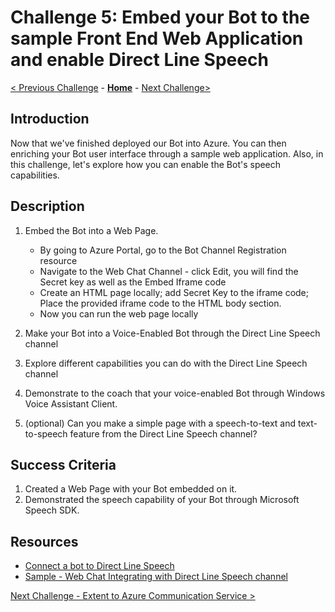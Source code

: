 # Challenge 5: Embed your Bot to the sample Front End Web Application and enable Direct Line Speech
[< Previous Challenge](./Challenge4-Deployment.md) - **[Home](../readme.md)** - [Next Challenge>](./Challenge6-ACS.md)

## Introduction
Now that we've finished deployed our Bot into Azure. You can then enriching your Bot user interface through a sample web application. Also, in this challenge, let's explore how you can enable the Bot's speech capabilities. 
    
## Description
1. Embed the Bot into a Web Page. 
    * By going to Azure Portal, go to the Bot Channel Registration resource
    * Navigate to the Web Chat Channel - click Edit, you will find the Secret key as well as the Embed Iframe code
    * Create an HTML page locally; add Secret Key to the iframe code; Place the provided iframe code to the HTML body section.
    * Now you can run the web page locally 

2. Make your Bot into a Voice-Enabled Bot through the Direct Line Speech channel

3. Explore different capabilities you can do with the Direct Line Speech channel

4. Demonstrate to the coach that your voice-enabled Bot through Windows Voice Assistant Client. 

5. (optional) Can you make a simple page with a speech-to-text and text-to-speech feature from the Direct Line Speech channel? 

## Success Criteria
1. Created a Web Page with your Bot embedded on it. 
2. Demonstrated the speech capability of your Bot through Microsoft Speech SDK. 


## Resources
- [Connect a bot to Direct Line Speech](https://docs.microsoft.com/en-us/azure/bot-service/bot-service-channel-connect-directlinespeech?view=azure-bot-service-4.0#:~:text=Add%20the%20Direct%20Line%20Speech%20channel%20In%20your,the%20bot.%20In%20the%20left%20panel%2C%20select%20Channels.)
- [Sample - Web Chat Integrating with Direct Line Speech channel](https://github.com/microsoft/BotFramework-WebChat/tree/master/samples/03.speech/a.direct-line-speech)

[Next Challenge - Extent to Azure Communication Service >](./Challenge6-ACS.md)
